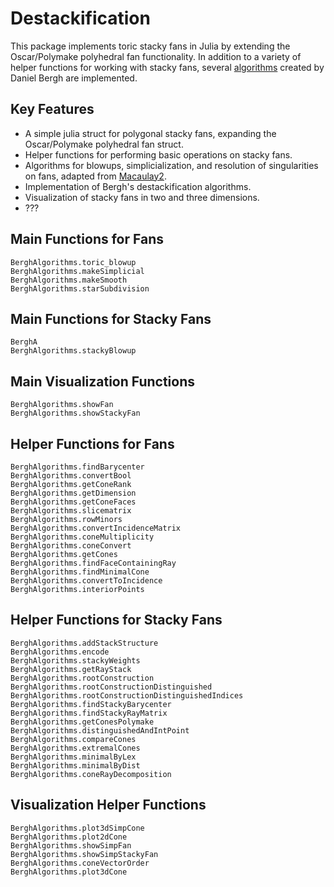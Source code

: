 # Destackification

This package implements toric stacky fans in Julia by extending the Oscar/Polymake polyhedral fan functionality. In addition to a variety of helper functions for working with stacky fans, several [algorithms](https://arxiv.org/abs/1409.5713) created by Daniel Bergh are implemented.

## Key Features
- A simple julia struct for polygonal stacky fans, expanding the Oscar/Polymake polyhedral fan struct.
- Helper functions for performing basic operations on stacky fans.
- Algorithms for blowups, simplicialization, and resolution of singularities on fans, adapted from [Macaulay2](http://www2.macaulay2.com/Macaulay2/doc/Macaulay2-1.14/share/doc/Macaulay2/NormalToricVarieties/html/___Normal__Toric__Variety.html).
- Implementation of Bergh's destackification algorithms.
- Visualization of stacky fans in two and three dimensions.
- ???

## Main Functions for Fans
```@docs
BerghAlgorithms.toric_blowup
BerghAlgorithms.makeSimplicial
BerghAlgorithms.makeSmooth
BerghAlgorithms.starSubdivision
```

## Main Functions for Stacky Fans
```@docs
BerghA
BerghAlgorithms.stackyBlowup
```

## Main Visualization Functions
```@docs
BerghAlgorithms.showFan
BerghAlgorithms.showStackyFan
```

## Helper Functions for Fans
```@docs
BerghAlgorithms.findBarycenter
BerghAlgorithms.convertBool
BerghAlgorithms.getConeRank
BerghAlgorithms.getDimension
BerghAlgorithms.getConeFaces
BerghAlgorithms.slicematrix
BerghAlgorithms.rowMinors
BerghAlgorithms.convertIncidenceMatrix
BerghAlgorithms.coneMultiplicity
BerghAlgorithms.coneConvert
BerghAlgorithms.getCones
BerghAlgorithms.findFaceContainingRay
BerghAlgorithms.findMinimalCone
BerghAlgorithms.convertToIncidence
BerghAlgorithms.interiorPoints
```

## Helper Functions for Stacky Fans
```@docs
BerghAlgorithms.addStackStructure
BerghAlgorithms.encode
BerghAlgorithms.stackyWeights
BerghAlgorithms.getRayStack
BerghAlgorithms.rootConstruction
BerghAlgorithms.rootConstructionDistinguished
BerghAlgorithms.rootConstructionDistinguishedIndices
BerghAlgorithms.findStackyBarycenter
BerghAlgorithms.findStackyRayMatrix
BerghAlgorithms.getConesPolymake
BerghAlgorithms.distinguishedAndIntPoint
BerghAlgorithms.compareCones
BerghAlgorithms.extremalCones
BerghAlgorithms.minimalByLex
BerghAlgorithms.minimalByDist
BerghAlgorithms.coneRayDecomposition
```

## Visualization Helper Functions
```@docs
BerghAlgorithms.plot3dSimpCone
BerghAlgorithms.plot2dCone
BerghAlgorithms.showSimpFan
BerghAlgorithms.showSimpStackyFan
BerghAlgorithms.coneVectorOrder
BerghAlgorithms.plot3dCone
```
